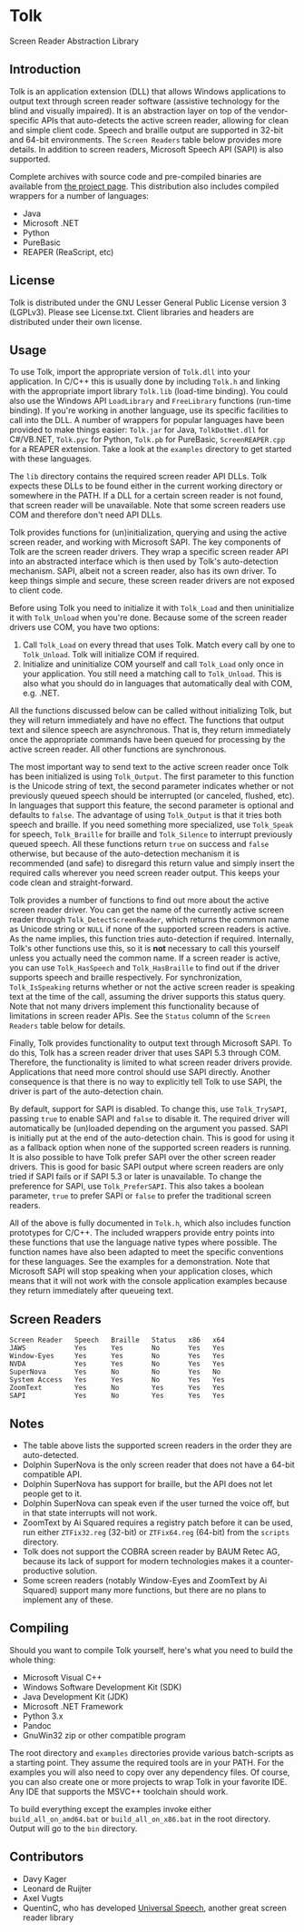Tolk
====

Screen Reader Abstraction Library


Introduction
------------

Tolk is an application extension (DLL) that allows Windows applications to output text through screen reader software (assistive technology for the blind and visually impaired).  It is an abstraction layer on top of the vendor-specific APIs that auto-detects the active screen reader, allowing for clean and simple client code.  Speech and braille output are supported in 32-bit and 64-bit environments.  The `Screen Readers` table below provides more details.  In addition to screen readers, Microsoft Speech API (SAPI) is also supported.

Complete archives with source code and pre-compiled binaries are available from [the project page](http://davykager.com/projects/tolk/).  This distribution also includes compiled wrappers for a number of languages:

*   Java
*   Microsoft .NET
*   Python
*   PureBasic
*   REAPER (ReaScript, etc)


License
-------

Tolk is distributed under the GNU Lesser General Public License version 3 (LGPLv3).  Please see License.txt.
Client libraries and headers are distributed under their own license.


Usage
-----

To use Tolk, import the appropriate version of `Tolk.dll` into your application.  In C/C++ this is usually done by including `Tolk.h` and linking with the appropriate import library `Tolk.lib` (load-time binding).  You could also use the Windows API `LoadLibrary` and `FreeLibrary` functions (run-time binding).  If you're working in another language, use its specific facilities to call into the DLL.  A number of wrappers for popular languages have been provided to make things easier: `Tolk.jar` for Java, `TolkDotNet.dll` for C#/VB.NET, `Tolk.pyc` for Python, `Tolk.pb` for PureBasic, `ScreenREAPER.cpp` for a REAPER extension.  Take a look at the `examples` directory to get started with these languages.

The `lib` directory contains the required screen reader API DLLs.  Tolk expects these DLLs to be found either in the current working directory or somewhere in the PATH.  If a DLL for a certain screen reader is not found, that screen reader will be unavailable.  Note that some screen readers use COM and therefore don't need API DLLs.

Tolk provides functions for (un)initialization, querying and using the active screen reader, and working with Microsoft SAPI.  The key components of Tolk are the screen reader drivers.  They wrap a specific screen reader API into an abstracted interface which is then used by Tolk's auto-detection mechanism.  SAPI, albeit not a screen reader, also has its own driver.  To keep things simple and secure, these screen reader drivers are not exposed to client code.

Before using Tolk you need to initialize it with `Tolk_Load` and then uninitialize it with `Tolk_Unload` when you're done.  Because some of the screen reader drivers use COM, you have two options:

1.  Call `Tolk_Load` on every thread that uses Tolk.  Match every call by one to `Tolk_Unload`.  Tolk will initialize COM if required.
2.  Initialize and uninitialize COM yourself and call `Tolk_Load` only once in your application.  You still need a matching call to `Tolk_Unload`.  This is also what you should do in languages that automatically deal with COM, e.g. .NET.

All the functions discussed below can be called without initializing Tolk, but they will return immediately and have no effect.  The functions that output text and silence speech are asynchronous.  That is, they return immediately once the appropriate commands have been queued for processing by the active screen reader.  All other functions are synchronous.

The most important way to send text to the active screen reader once Tolk has been initialized is using `Tolk_Output`.  The first parameter to this function is the Unicode string of text, the second parameter indicates whether or not previously queued speech should be interrupted (or canceled, flushed, etc).  In languages that support this feature, the second parameter is optional and defaults to `false`.  The advantage of using `Tolk_Output` is that it tries both speech and braille.  If you need something more specialized, use `Tolk_Speak` for speech, `Tolk_Braille` for braille and `Tolk_Silence` to interrupt previously queued speech.  All these functions return `true` on success and `false` otherwise, but because of the auto-detection mechanism it is recommended (and safe) to disregard this return value and simply insert the required calls wherever you need screen reader output.  This keeps your code clean and straight-forward.

Tolk provides a number of functions to find out more about the active screen reader driver.  You can get the name of the currently active screen reader through `Tolk_DetectScreenReader`, which returns the common name as Unicode string or `NULL` if none of the supported screen readers is active.  As the name implies, this function tries auto-detection if required.  Internally, Tolk's other functions use this, so it is **not** necessary to call this yourself unless you actually need the common name.  If a screen reader is active, you can use `Tolk_HasSpeech` and `Tolk_HasBraille` to find out if the driver supports speech and braille respectively.  For synchronization, `Tolk_IsSpeaking` returns whether or not the active screen reader is speaking text at the time of the call, assuming the driver supports this status query.  Note that not many drivers implement this functionality because of limitations in screen reader APIs.  See the `Status` column of the `Screen Readers` table below for details.

Finally, Tolk provides functionality to output text through Microsoft SAPI.  To do this, Tolk has a screen reader driver that uses SAPI 5.3 through COM.  Therefore, the functionality is limited to what screen reader drivers provide.  Applications that need more control should use SAPI directly.  Another consequence is that there is no way to explicitly tell Tolk to use SAPI, the driver is part of the auto-detection chain.

By default, support for SAPI is disabled.  To change this, use `Tolk_TrySAPI`, passing `true` to enable SAPI and `false` to disable it.  The required driver will automatically be (un)loaded depending on the argument you passed.  SAPI is initially put at the end of the auto-detection chain.  This is good for using it as a fallback option when none of the supported screen readers is running.  It is also possible to have Tolk prefer SAPI over the other screen reader drivers.  This is good for basic SAPI output where screen readers are only tried if SAPI fails or if SAPI 5.3 or later is unavailable.  To change the preference for SAPI, use `Tolk_PreferSAPI`.  This also takes a boolean parameter, `true` to prefer SAPI or `false` to prefer the traditional screen readers.

All of the above is fully documented in `Tolk.h`, which also includes function prototypes for C/C++.  The included wrappers provide entry points into these functions that use the language native types where possible.  The function names have also been adapted to meet the specific conventions for these languages.  See the examples for a demonstration.  Note that Microsoft SAPI will stop speaking when your application closes, which means that it will not work with the console application examples because they return immediately after queueing text.


Screen Readers
--------------

    Screen Reader   Speech   Braille   Status   x86   x64
    JAWS            Yes      Yes       No       Yes   Yes
    Window-Eyes     Yes      Yes       No       Yes   Yes
    NVDA            Yes      Yes       No       Yes   Yes
    SuperNova       Yes      No        No       Yes   No
    System Access   Yes      Yes       No       Yes   Yes
    ZoomText        Yes      No        Yes      Yes   Yes
    SAPI            Yes      No        Yes      Yes   Yes


Notes
-----

*   The table above lists the supported screen readers in the order they are auto-detected.
*   Dolphin SuperNova is the only screen reader that does not have a 64-bit compatible API.
*   Dolphin SuperNova has support for braille, but the API does not let people get to it.
*   Dolphin SuperNova can speak even if the user turned the voice off, but in that state interrupts will not work.
*   ZoomText by Ai Squared requires a registry patch before it can be used, run either `ZTFix32.reg` (32-bit) or `ZTFix64.reg` (64-bit) from the `scripts` directory.
*   Tolk does not support the COBRA screen reader by BAUM Retec AG, because its lack of support for modern technologies makes it a counter-productive solution.
*   Some screen readers (notably Window-Eyes and ZoomText by Ai Squared) support many more functions, but there are no plans to implement any of these.


Compiling
---------

Should you want to compile Tolk yourself, here's what you need to build the whole thing:

*   Microsoft Visual C++
*   Windows Software Development Kit (SDK)
*   Java Development Kit (JDK)
*   Microsoft .NET Framework
*   Python 3.x
*   Pandoc
*   GnuWin32 zip or other compatible program

The root directory and `examples` directories provide various batch-scripts as a starting point.  They assume the required tools are in your PATH.  For the examples you will also need to copy over any dependency files.  Of course, you can also create one or more projects to wrap Tolk in your favorite IDE.  Any IDE that supports the MSVC++ toolchain should work.

To build everything except the examples invoke either `build_all_on_amd64.bat` or `build_all_on_x86.bat` in the root directory.  Output will go to the `bin` directory.


Contributors
------------

*   Davy Kager
*   Leonard de Ruijter
*   Axel Vugts
*   QuentinC, who has developed [Universal Speech](https://github.com/QuentinC-Github/UniversalSpeech), another great screen reader library